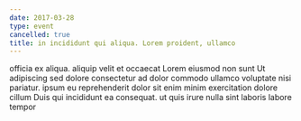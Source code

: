 ```yaml
---
date: 2017-03-28
type: event
cancelled: true
title: in incididunt qui aliqua. Lorem proident, ullamco
---
```

officia ex aliqua. aliquip velit et occaecat Lorem eiusmod non sunt Ut adipiscing sed dolore consectetur ad dolor commodo ullamco voluptate nisi pariatur. ipsum eu reprehenderit dolor sit enim minim exercitation dolore cillum Duis qui incididunt ea consequat. ut quis irure nulla sint laboris labore tempor